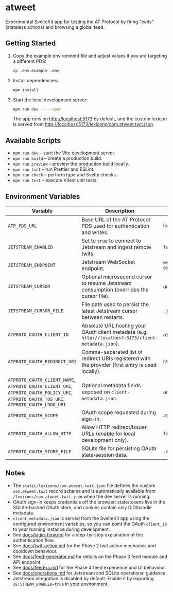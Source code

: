 # atweet

Experimental SvelteKit app for testing the AT Protocol by firing "twits" (stateless actions) and browsing a global feed.

## Getting Started

1. Copy the example environment file and adjust values if you are targeting a different PDS:
   ```sh
   cp .env.example .env
   ```
2. Install dependencies:
   ```sh
   npm install
   ```
3. Start the local development server:
   ```sh
   npm run dev -- --open
   ```
   The app runs on <http://localhost:5173> by default, and the custom lexicon is served from <http://localhost:5173/lexicons/com.atweet.twit.json>.

## Available Scripts

- `npm run dev` – start the Vite development server.
- `npm run build` – create a production build.
- `npm run preview` – preview the production build locally.
- `npm run lint` – run Prettier and ESLint.
- `npm run check` – perform type and Svelte checks.
- `npm run test` – execute Vitest unit tests.

## Environment Variables

| Variable                | Description                                                                                  | Default                                            |
|-------------------------|----------------------------------------------------------------------------------------------|----------------------------------------------------|
| `ATP_PDS_URL`           | Base URL of the AT Protocol PDS used for authentication and writes.                          | `https://bsky.social`                              |
| `JETSTREAM_ENABLED`     | Set to `true` to connect to Jetstream and ingest remote twits.                               | `false`                                            |
| `JETSTREAM_ENDPOINT`    | Jetstream WebSocket endpoint.                                                                | `wss://jetstream1.us-east.bsky.network/subscribe`  |
| `JETSTREAM_CURSOR`      | Optional microsecond cursor to resume Jetstream consumption (overrides the cursor file).     | _unset_                                            |
| `JETSTREAM_CURSOR_FILE` | File path used to persist the latest Jetstream cursor between restarts.                      | `.jetstream-cursor`                                |
| `ATPROTO_OAUTH_CLIENT_ID` | Absolute URL hosting your OAuth client metadata (e.g. `http://localhost:5173/client-metadata.json`). | _required_ |
| `ATPROTO_OAUTH_REDIRECT_URI` | Comma-separated list of redirect URIs registered with the provider (first entry is used locally). | `http://localhost:5173/auth/callback` |
| `ATPROTO_OAUTH_CLIENT_NAME`, `ATPROTO_OAUTH_CLIENT_URI`, `ATPROTO_OAUTH_POLICY_URI`, `ATPROTO_OAUTH_TOS_URI`, `ATPROTO_OAUTH_LOGO_URI` | Optional metadata fields exposed on `client-metadata.json`. | _unset_ |
| `ATPROTO_OAUTH_SCOPE`   | OAuth scope requested during sign-in.                                                        | `atproto transition:generic`                       |
| `ATPROTO_OAUTH_ALLOW_HTTP` | Allow HTTP redirect/issuer URLs (enable for local development only).                     | `false`                                            |
| `ATPROTO_OAUTH_STORE_FILE` | SQLite file for persisting OAuth state/session data.                                      | `.data/oauth-store.sqlite`                         |

## Notes

- The `static/lexicons/com.atweet.twit.json` file defines the custom `com.atweet.twit` record schema and is automatically available from `/lexicons/com.atweet.twit.json` when the dev server is running.
- OAuth sign-in keeps credentials off the browser: state/tokens live in the SQLite-backed OAuth store, and cookies contain only DID/handle metadata.
- `client-metadata.json` is served from the SvelteKit app using the configured environment variables, so you can point the OAuth `client_id` to your running instance during development.
- See [docs/login-flow.md](docs/login-flow.md) for a step-by-step explanation of the authentication flow.
- See [docs/twit-action.md](docs/twit-action.md) for the Phase 2 twit action mechanics and cooldown behaviour.
- See [docs/feed-generator.md](docs/feed-generator.md) for details on the Phase 3 feed module and API endpoint.
- See [docs/feed-ui.md](docs/feed-ui.md) for the Phase 4 feed experience and UI behaviour.
- See [docs/operations.md](docs/operations.md) for Jetstream and SQLite operational guidance.
- Jetstream integration is disabled by default. Enable it by exporting `JETSTREAM_ENABLED=true` in your environment.
